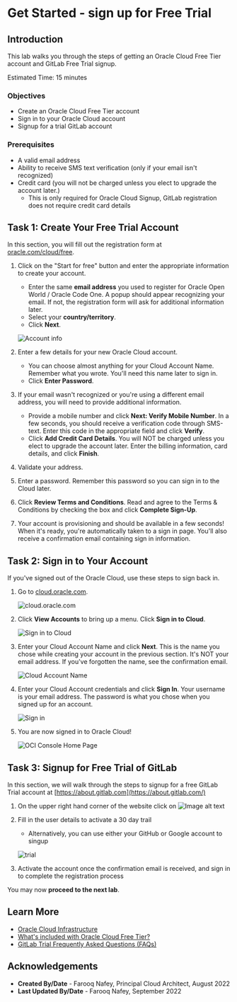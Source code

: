 # Get Started - sign up for Free Trial

## Introduction

This lab walks you through the steps of getting an Oracle Cloud Free Tier account and GitLab Free Trial signup.

Estimated Time: 15 minutes

### Objectives

- Create an Oracle Cloud Free Tier account
- Sign in to your Oracle Cloud account
- Signup for a trial GitLab account

### Prerequisites

* A valid email address
* Ability to receive SMS text verification (only if your email isn't recognized)
* Credit card (you will not be charged unless you elect to upgrade the account later.)
    - This is only required for Oracle Cloud Signup, GitLab registration does not require credit card details

## Task 1: Create Your Free Trial Account

In this section, you will fill out the registration form at [oracle.com/cloud/free](https://signup.cloud.oracle.com).

1.  Click on the "Start for free" button and enter the appropriate information to create your account.
    * Enter the same **email address** you used to register for Oracle Open World / Oracle Code One. A popup should appear recognizing your email. If not, the registration form will ask for additional information later.
    * Select your **country/territory**.
    * Click **Next**.

    ![Account info](images/signup-for-freetier.png " ")

2.  Enter a few details for your new Oracle Cloud account.
    * You can choose almost anything for your Cloud Account Name. Remember what you wrote. You'll need this name later to sign in.
    * Click **Enter Password**.

3.  If your email wasn't recognized or you're using a different email address, you will need to provide additional information.
    * Provide a mobile number and click **Next: Verify Mobile Number**. In a few seconds, you should receive a verification code through SMS-text. Enter this code in the appropriate field and click **Verify**.
    * Click **Add Credit Card Details**. You will NOT be charged unless you elect to upgrade the account later. Enter the billing information, card details, and click **Finish**.

4. Validate your address.

5. Enter a password. Remember this password so you can sign in to the Cloud later.

6. Click **Review Terms and Conditions**. Read and agree to the Terms & Conditions by checking the box and click **Complete Sign-Up**.

7. Your account is provisioning and should be available in a few seconds! When it's ready, you're automatically taken to a sign in page. You'll also receive a confirmation email containing sign in information.

## Task 2: Sign in to Your Account

If you've signed out of the Oracle Cloud, use these steps to sign back in.

1. Go to [cloud.oracle.com](https://cloud.oracle.com).

    ![cloud.oracle.com](images/cloud-oracle.png " ")

2. Click **View Accounts** to bring up a menu.  Click **Sign in to Cloud**.

    ![Sign in to Cloud](images/signin-to-cloud.png " ")

3. Enter your Cloud Account Name and click **Next**. This is the name you chose while creating your account in the previous section. It's NOT your email address. If you've forgotten the name, see the confirmation email.

    ![Cloud Account Name](images/cloud-login-tenant.png " ")

4. Enter your Cloud Account credentials and click **Sign In**. Your username is your email address. The password is what you chose when you signed up for an account.

    ![Sign in](images/username.png " ")

5. You are now signed in to Oracle Cloud!

    ![OCI Console Home Page](images/home-page.png " ")


## Task 3: Signup for Free Trial of GitLab

In this section, we will walk through the steps to signup for a free GitLab Trial account at [https://about.gitlab.com](https://about.gitlab.com/)

1. On the upper right hand corner of the website click on ![Image alt text](images/trial.png)

2. Fill in the user details to activate a 30 day trail
    - Alternatively, you can use either your GitHub or Google account to singup

    ![trial](images/gitlabSignup.png)

3. Activate the account once the confirmation email is received, and sign in to complete the registration process

You may now **proceed to the next lab**.

## Learn More

* [Oracle Cloud Infrastructure](https://www.oracle.com/cloud/)
* [What's included with Oracle Cloud Free Tier?](https://www.oracle.com/cloud/free/)
* [GitLab Trial Frequently Asked Questions (FAQs)](https://about.gitlab.com/free-trial/)

## Acknowledgements

- **Created By/Date** - Farooq Nafey, Principal Cloud Architect, August 2022
- **Last Updated By/Date** - Farooq Nafey, September 2022